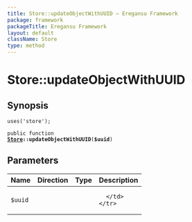 ```yaml
---
title: Store::updateObjectWithUUID — Eregansu Framework
package: framework
packageTitle: Eregansu Framework
layout: default
className: Store
type: method
---
```


# Store::updateObjectWithUUID

## Synopsis

<code>uses('store');</code>

<code>public function <b><a href="Store">Store</a>::updateObjectWithUUID</b>(<b>$uuid</b>)</code>

## Parameters

<table>
  <thead>
    <tr>
      <th>Name</th>
      <th>Direction</th>
      <th>Type</th>
      <th>Description</th>
    </tr>
  </thead>
  <tbody>
    <tr>
      <td><code>$uuid</code>
      <td><i></i></td>
      <td></td>
      <td>

      </td>
    </tr>
  </tbody>
</table>

